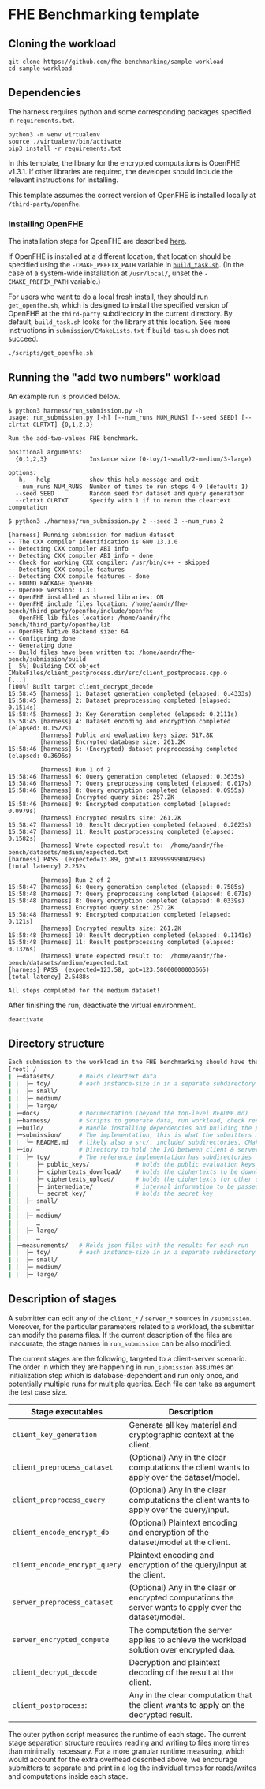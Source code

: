 # FHE Benchmarking template

## Cloning the workload

```console
git clone https://github.com/fhe-benchmarking/sample-workload
cd sample-workload
```

## Dependencies

The harness requires python and some corresponding packages specified in `requirements.txt`. 
```console
python3 -m venv virtualenv
source ./virtualenv/bin/activate
pip3 install -r requirements.txt
```

In this template, the library for the encrypted computations is OpenFHE v1.3.1. 
If other libraries are required, the developer should include the relevant instructions for installing.

This template assumes the correct version of OpenFHE is installed locally at `/third-party/openfhe`. 

### Installing OpenFHE

The installation steps for OpenFHE are described [here](https://openfhe-development.readthedocs.io/en/latest/sphinx_rsts/intro/installation/installation.html).  

If OpenFHE
is installed at a different location, that location should be specified using the `-CMAKE_PREFIX_PATH` variable in [`build_task.sh`](https://github.com/fhe-benchmarking/sample-workload/blob/baa3654cdc4a78ce331f49bda1ff48465a9c575d/scripts/build_task.sh#L24).
(In the case of a system-wide installation at `/usr/local/`, unset the `-CMAKE_PREFIX_PATH` variable.)

For users who want to do a local fresh install, they should run `get_openfhe.sh`, which 
is designed to install the specified version of OpenFHE at the `third-party` subdirectory in the current directory.
By default, `build_task.sh` looks for the library at this location. See more instructions in `submission/CMakeLists.txt` if 
`build_task.sh` does not succeed.

```console
./scripts/get_openfhe.sh
```

## Running the "add two numbers" workload

An example run is provided below.

```console
$ python3 harness/run_submission.py -h
usage: run_submission.py [-h] [--num_runs NUM_RUNS] [--seed SEED] [--clrtxt CLRTXT] {0,1,2,3}

Run the add-two-values FHE benchmark.

positional arguments:
  {0,1,2,3}            Instance size (0-toy/1-small/2-medium/3-large)

options:
  -h, --help           show this help message and exit
  --num_runs NUM_RUNS  Number of times to run steps 4-9 (default: 1)
  --seed SEED          Random seed for dataset and query generation
  --clrtxt CLRTXT      Specify with 1 if to rerun the cleartext computation

$ python3 ./harness/run_submission.py 2 --seed 3 --num_runs 2

[harness] Running submission for medium dataset
-- The CXX compiler identification is GNU 13.1.0
-- Detecting CXX compiler ABI info
-- Detecting CXX compiler ABI info - done
-- Check for working CXX compiler: /usr/bin/c++ - skipped
-- Detecting CXX compile features
-- Detecting CXX compile features - done
-- FOUND PACKAGE OpenFHE
-- OpenFHE Version: 1.3.1
-- OpenFHE installed as shared libraries: ON
-- OpenFHE include files location: /home/aandr/fhe-bench/third_party/openfhe/include/openfhe
-- OpenFHE lib files location: /home/aandr/fhe-bench/third_party/openfhe/lib
-- OpenFHE Native Backend size: 64
-- Configuring done
-- Generating done
-- Build files have been written to: /home/aandr/fhe-bench/submission/build
[  5%] Building CXX object CMakeFiles/client_postprocess.dir/src/client_postprocess.cpp.o
[...]
[100%] Built target client_decrypt_decode
15:58:45 [harness] 1: Dataset generation completed (elapsed: 0.4333s)
15:58:45 [harness] 2: Dataset preprocessing completed (elapsed: 0.1514s)
15:58:45 [harness] 3: Key Generation completed (elapsed: 0.2111s)
15:58:45 [harness] 4: Dataset encoding and encryption completed (elapsed: 0.1522s)
         [harness] Public and evaluation keys size: 517.8K
         [harness] Encrypted database size: 261.2K
15:58:46 [harness] 5: (Encrypted) dataset preprocessing completed (elapsed: 0.3696s)

         [harness] Run 1 of 2
15:58:46 [harness] 6: Query generation completed (elapsed: 0.3635s)
15:58:46 [harness] 7: Query preprocessing completed (elapsed: 0.017s)
15:58:46 [harness] 8: Query encryption completed (elapsed: 0.0955s)
         [harness] Encrypted query size: 257.2K
15:58:46 [harness] 9: Encrypted computation completed (elapsed: 0.0979s)
         [harness] Encrypted results size: 261.2K
15:58:47 [harness] 10: Result decryption completed (elapsed: 0.2023s)
15:58:47 [harness] 11: Result postprocessing completed (elapsed: 0.1582s)
         [harness] Wrote expected result to:  /home/aandr/fhe-bench/datasets/medium/expected.txt
[harness] PASS  (expected=13.89, got=13.889999999042985)
[total latency] 2.252s

         [harness] Run 2 of 2
15:58:47 [harness] 6: Query generation completed (elapsed: 0.7585s)
15:58:48 [harness] 7: Query preprocessing completed (elapsed: 0.071s)
15:58:48 [harness] 8: Query encryption completed (elapsed: 0.0339s)
         [harness] Encrypted query size: 257.2K
15:58:48 [harness] 9: Encrypted computation completed (elapsed: 0.121s)
         [harness] Encrypted results size: 261.2K
15:58:48 [harness] 10: Result decryption completed (elapsed: 0.1141s)
15:58:48 [harness] 11: Result postprocessing completed (elapsed: 0.1326s)
         [harness] Wrote expected result to:  /home/aandr/fhe-bench/datasets/medium/expected.txt
[harness] PASS  (expected=123.58, got=123.58000000003665)
[total latency] 2.5488s

All steps completed for the medium dataset!
```

After finishing the run, deactivate the virtual environment.
```console
deactivate
```

## Directory structure

```bash
Each submission to the workload in the FHE benchmarking should have the following directory structure:
[root] /
| ├─datasets/       # Holds cleartext data 
| |  ├─ toy/        # each instance-size in in a separate subdirectory
| |  ├─ small/
| |  ├─ medium/
| |  ├─ large/
| ├─docs/           # Documentation (beyond the top-level README.md)
| ├─harness/        # Scripts to generate data, run workload, check results
| ├─build/          # Handle installing dependencies and building the project
| ├─submission/     # The implementation, this is what the submitters modify
| |  └─ README.md   # likely also a src/, include/ subdirectories, CMakeLists.txt, etc.
| ├─io/             # Directory to hold the I/O between client & server parts
| |  ├─ toy/        # The reference implementation has subdirectories
| |     ├─ public_keys/             # holds the public evaluation keys
| |     ├─ ciphertexts_download/    # holds the ciphertexts to be downloaded by the client
| |     ├─ ciphertexts_upload/      # holds the ciphertexts (or other data except keys) to be uploaded by the client    
| |     ├─ intermediate/            # internal information to be passed around the functions
| |     └─ secret_key/              # holds the secret key
| |  ├─ small/
| |     …
| |  ├─ medium/
| |     …
| |  ├─ large/
| |     …
| ├─measurements/   # Holds json files with the results for each run
| |  ├─ toy/        # each instance-size in in a separate subdirectory
| |  ├─ small/
| |  ├─ medium/
| |  ├─ large/
```

## Description of stages

A submitter can edit any of the `client_*` / `server_*` sources in `/submission`. 
Moreover, for the particular parameters related to a workload, the submitter can modify the params files.
If the current description of the files are inaccurate, the stage names in `run_submission` can be also 
modified.

The current stages are the following, targeted to a client-server scenario.
The order in which they are happening in `run_submission` assumes an initialization step which is 
database-dependent and run only once, and potentially multiple runs for multiple queries.
Each file can take as argument the test case size.


| Stage executables                | Description |
|----------------------------------|-------------|
| `client_key_generation`          | Generate all key material and cryptographic context at the client.           
| `client_preprocess_dataset`      | (Optional) Any in the clear computations the client wants to apply over the dataset/model.
| `client_preprocess_query`        | (Optional) Any in the clear computations the client wants to apply over the query/input.
| `client_encode_encrypt_db`       | (Optional) Plaintext encoding and encryption of the dataset/model at the client.
| `client_encode_encrypt_query`    | Plaintext encoding and encryption of the query/input at the client.
| `server_preprocess_dataset`      | (Optional) Any in the clear or encrypted computations the server wants to apply over the dataset/model.
| `server_encrypted_compute`       | The computation the server applies to achieve the workload solution over encrypted daa.
| `client_decrypt_decode`          | Decryption and plaintext decoding of the result at the client.
| `client_postprocess`:            | Any in the clear computation that the client wants to apply on the decrypted result.


The outer python script measures the runtime of each stage.
The current stage separation structure requires reading and writing to files more times than minimally necessary.
For a more granular runtime measuring, which would account for the extra overhead described above, we encourage
submitters to separate and print in a log the individual times for reads/writes and computations inside each stage. 
